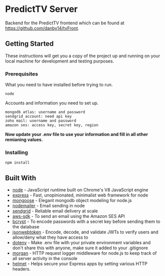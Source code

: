 # PredictTV Server

Backend for the PredictTV frontend which can be found at https://github.com/danby14/tvFront.

## Getting Started

These instructions will get you a copy of the project up and running on your local machine for development and testing purposes.

### Prerequisites

What you need to have installed before trying to run.

```
node

```

Accounts and information you need to set up.

```
mongodb atlas: username and password
sendgrid account: need api key
zoho mail: username and password
amazon ses: access key, secret key, region

```

**Now update your .env file to use your information and fill in all other remianing values.**

### Installing

```
npm install
```

## Built With

- [node](https://nodejs.org/en/) - JavaScript runtime built on Chrome's V8 JavaScript engine
- [express](https://github.com/expressjs/express) - Fast, unopinionated, minimalist web framework for node
- [mongoose](https://mongoosejs.com/) - Elegant mongodb object modeling for node.js
- [nodemailer](https://nodemailer.com/about/) - Email sending in node
- [sendgrid](https://sendgrid.com/) - Reliable email delivery at scale
- [aws-sdk](https://docs.aws.amazon.com/ses/latest/DeveloperGuide/send-an-email-using-sdk.html) - To send an email using the Amazon SES API
- [bcrypt](https://www.npmjs.com/package/bcryptjs) - To encode passwords with a secret key before sending them to the database
- [jsonwebtoken](https://www.npmjs.com/package/jsonwebtoken) - Encode, decode, and validate JWTs to verify users and allow/deny what they have access to
- [dotenv](https://www.npmjs.com/package/dotenv) - Make .env file with your private environment variables and don't share this with anyone, make sure it added to your .gitignore
- [morgan](https://www.npmjs.com/package/morgan) - HTTP request logger middleware for node.js to keep track of all server activity in the console
- [helmet](https://www.npmjs.com/package/helmet) - Helps secure your Express apps by setting various HTTP headers.
